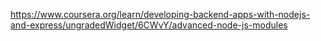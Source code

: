 https://www.coursera.org/learn/developing-backend-apps-with-nodejs-and-express/ungradedWidget/6CWvY/advanced-node-js-modules